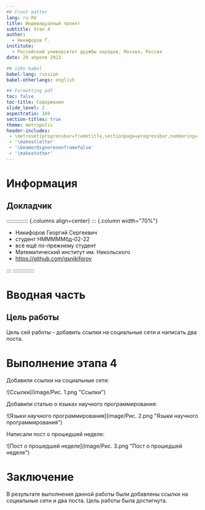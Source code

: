 ```yaml
---
## Front matter
lang: ru-RU
title: Индивидуалный проект
subtitle: Этап 4
author:
  - Никифоров Г.
institute:
  - Российский университет дружбы народов, Москва, Россия
date: 28 апреля 2023

## i18n babel
babel-lang: russian
babel-otherlangs: english

## Formatting pdf
toc: false
toc-title: Содержание
slide_level: 2
aspectratio: 169
section-titles: true
theme: metropolis
header-includes:
 - \metroset{progressbar=frametitle,sectionpage=progressbar,numbering=fraction}
 - '\makeatletter'
 - '\beamer@ignorenonframefalse'
 - '\makeatother'
---
```


# Информация

## Докладчик

:::::::::::::: {.columns align=center}
::: {.column width="70%"}

  * Никифоров Георгий Сергеевич
  * студент НМММММбд-02-22
  * всё ещё по-прежнему студент
  * Математический институт им. Никольского
  * <https://github.com/gsnikiforov>

:::
::::::::::::::

# Вводная часть

## Цель работы

Цель сей работы - добавить ссылки на социальные сети и написать два поста.

# Выполнение этапа 4

Добавили ссылки на социальные сети:

![Ссылки](image/Рис. 1.png "Ссылки")

Добавили статью о языках научного программирования:

![Языки научного программирования](image/Рис. 2.png "Языки научного программирования")

Написали пост о прошедшей неделе:

![Пост о прошедшей неделе](image/Рис. 3.png "Пост о прошедшей неделе")

# Заключение
В результате выполнения данной работы были добавлены ссылки на социальные сети и два поста. Цель работы была достигнута.

